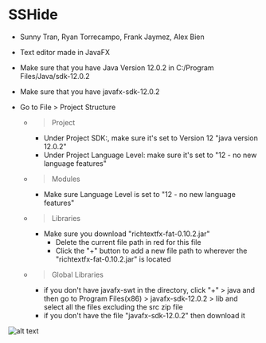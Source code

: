 # SSHide

- Sunny Tran, Ryan Torrecampo, Frank Jaymez, Alex Bien
- Text editor made in JavaFX

- Make sure that you have Java Version 12.0.2 in C:/Program Files/Java/sdk-12.0.2
- Make sure that you have javafx-sdk-12.0.2
- Go to File > Project Structure
    - > Project
        - Under Project SDK:, make sure it's set to Version 12 "java version 12.0.2"
        - Under Project Language Level: make sure it's set to "12 - no new language features"
    - > Modules
        - Make sure Language Level is set to "12 - no new language features"
    - > Libraries
        - Make sure you download "richtextfx-fat-0.10.2.jar"
            - Delete the current file path in red for this file
            - Click the "+" button to add a new file path to wherever the "richtextfx-fat-0.10.2.jar" is located
    - > Global Libraries
        - if you don't have javafx-swt in the directory, click "+" > java and then go to Program Files(x86) > javafx-sdk-12.0.2 > lib and select all the files excluding the src zip file
        - if you don't have the file "javafx-sdk-12.0.2" then download it

![alt text](https://imgur.com/a/EESZF9x)
